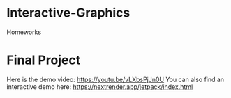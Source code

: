 # Interactive-Graphics
Homeworks

# Final Project
Here is the demo video: https://youtu.be/vLXbsPjJn0U
You can also find an interactive demo here: https://nextrender.app/jetpack/index.html
